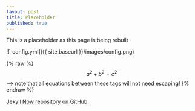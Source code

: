 ```yaml
---
layout: post
title: Placeholder
published: true
---
```


This is a placeholder as this page is being rebuilt

![_config.yml]({{ site.baseurl }}/images/config.png)

{% raw %}
 $$a^2 + b^2 = c^2$$ --> note that all equations between these tags will not need escaping! 
{% endraw %}

 [Jekyll Now repository](https://github.com/barryclark/jekyll-now) on GitHub.
